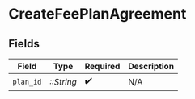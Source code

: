 # CreateFeePlanAgreement


## Fields

| Field              | Type               | Required           | Description        |
| ------------------ | ------------------ | ------------------ | ------------------ |
| `plan_id`          | *::String*         | :heavy_check_mark: | N/A                |